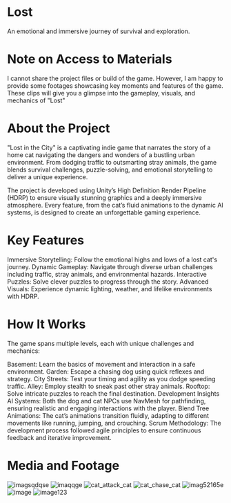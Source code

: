 # Lost
An emotional and immersive journey of survival and exploration.
# Note on Access to Materials
I cannot share the project files or build of the game. However, I am happy to provide some footages showcasing key moments and features of the game. These clips will give you a glimpse into the gameplay, visuals, and mechanics of "Lost"

# About the Project
"Lost in the City" is a captivating indie game that narrates the story of a home cat navigating the dangers and wonders of a bustling urban environment. From dodging traffic to outsmarting stray animals, the game blends survival challenges, puzzle-solving, and emotional storytelling to deliver a unique experience.

The project is developed using Unity’s High Definition Render Pipeline (HDRP) to ensure visually stunning graphics and a deeply immersive atmosphere. Every feature, from the cat’s fluid animations to the dynamic AI systems, is designed to create an unforgettable gaming experience.

# Key Features
Immersive Storytelling: Follow the emotional highs and lows of a lost cat's journey.
Dynamic Gameplay: Navigate through diverse urban challenges including traffic, stray animals, and environmental hazards.
Interactive Puzzles: Solve clever puzzles to progress through the story.
Advanced Visuals: Experience dynamic lighting, weather, and lifelike environments with HDRP.

# How It Works
The game spans multiple levels, each with unique challenges and mechanics:

Basement: Learn the basics of movement and interaction in a safe environment.
Garden: Escape a chasing dog using quick reflexes and strategy.
City Streets: Test your timing and agility as you dodge speeding traffic.
Alley: Employ stealth to sneak past other stray animals.
Rooftop: Solve intricate puzzles to reach the final destination.
Development Insights
AI Systems: Both the dog and cat NPCs use NavMesh for pathfinding, ensuring realistic and engaging interactions with the player.
Blend Tree Animations: The cat’s animations transition fluidly, adapting to different movements like running, jumping, and crouching.
Scrum Methodology: The development process followed agile principles to ensure continuous feedback and iterative improvement.
# Media and Footage
![imagsqdqse](https://github.com/user-attachments/assets/86efbdcd-3e42-4361-80d8-042b9e8f097f)
![imaqqge](https://github.com/user-attachments/assets/147b4074-86d7-4ad2-adaf-a9101fd52ad5)
![cat_attack_cat](https://github.com/user-attachments/assets/ada00041-d94e-4b9f-a432-c114fba16e01)
![cat_chase_cat](https://github.com/user-attachments/assets/2719c471-c94f-4451-9b00-c88a26314c4b)
![imag52165e](https://github.com/user-attachments/assets/cf3217e8-420a-4aaa-b029-8626ac9fa1f2)
![image](https://github.com/user-attachments/assets/9bb32b41-17cf-4fcd-811c-8dc2f3ab0be2)
![image123](https://github.com/user-attachments/assets/cf6bc05d-b10f-433c-8100-545d00d935f0)
